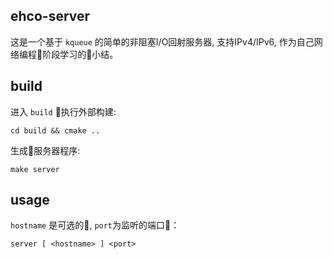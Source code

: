 <!---
 Copyright (c) 2018 cc
 
 This software is released under the MIT License.
 https://opensource.org/licenses/MIT
-->

ehco-server
---

这是一个基于 `kqueue` 的简单的非阻塞I/O回射服务器, 支持IPv4/IPv6, 作为自己网络编程阶段学习的小结。

build
---

进入 `build` 执行外部构建:

```shell
cd build && cmake ..
```
生成服务器程序:
```shell
make server
```
usage
---
`hostname` 是可选的, `port`为监听的端口：
```shell
server [ <hostname> ] <port>
```